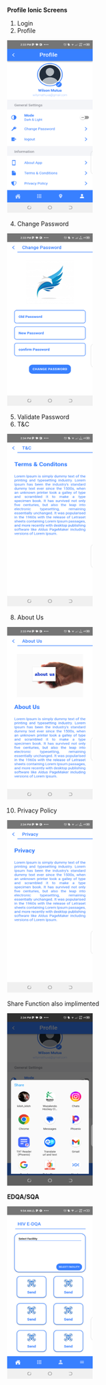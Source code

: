 **Profile Ionic Screens**
1. Login
2. Profile

<img src="https://github.com/Willie-theBeastMutua/IonicScreens/blob/main/Screenshots/Screenshot_20240117-143401.png" width="200" height="400" />
   
4. Change Password

<img src="https://github.com/Willie-theBeastMutua/IonicScreens/blob/main/Screenshots/Screenshot_20240117-143347.png" width="200" height="400" />

5. Validate Password
6. T&C

<img src="https://github.com/Willie-theBeastMutua/IonicScreens/blob/main/Screenshots/Screenshot_20240117-143407.png" width="200" height="400" />

8. About Us
   
<img src="https://github.com/Willie-theBeastMutua/IonicScreens/blob/main/Screenshots/Screenshot_20240117-143355.png" width="200" height="400" />

10. Privacy Policy

<img src="https://github.com/Willie-theBeastMutua/IonicScreens/blob/main/Screenshots/Screenshot_20240117-143415.png" width="200" height="400" />

Share Function also implimented

<img src="https://github.com/Willie-theBeastMutua/IonicScreens/blob/main/Screenshots/Screenshot_20240117-143425.png" width="200" height="400" />


**EDQA/SQA**

<img src="https://github.com/Willie-theBeastMutua/IonicScreens/blob/main/Screenshots/Screenshot_20240111-095433.png" width="200" height="400" />



